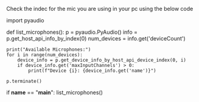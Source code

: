 Check the indec for the mic you are using in your pc using the below code


import pyaudio

def list_microphones():
    p = pyaudio.PyAudio()
    info = p.get_host_api_info_by_index(0)
    num_devices = info.get('deviceCount')

    print("Available Microphones:")
    for i in range(num_devices):
        device_info = p.get_device_info_by_host_api_device_index(0, i)
        if device_info.get('maxInputChannels') > 0:
            print(f"Device {i}: {device_info.get('name')}")

    p.terminate()

if __name__ == "__main__":
    list_microphones()
